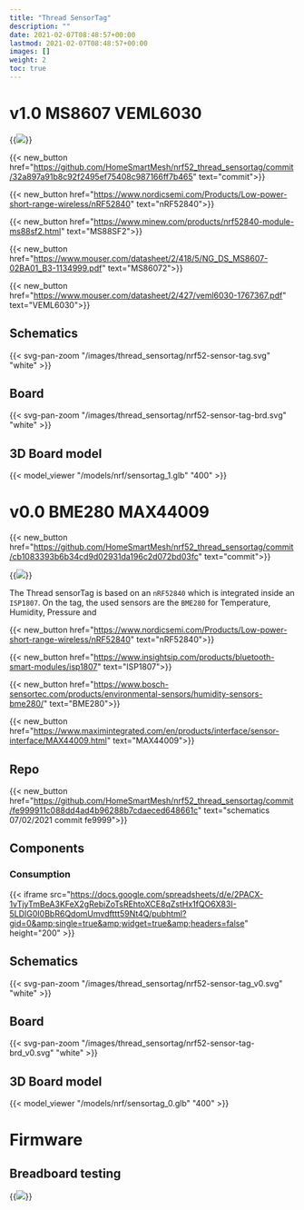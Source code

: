 ```yaml
---
title: "Thread SensorTag"
description: ""
date: 2021-02-07T08:48:57+00:00
lastmod: 2021-02-07T08:48:57+00:00
images: []
weight: 2
toc: true
---
```


# v1.0 MS8607 VEML6030

{{<image src="/images/thread_sensortag/concept.png" >}}

{{< new_button href="https://github.com/HomeSmartMesh/nrf52_thread_sensortag/commit/32a897a91b8c92f2495ef75408c987166ff7b465" text="commit">}}

{{< new_button href="https://www.nordicsemi.com/Products/Low-power-short-range-wireless/nRF52840" text="nRF52840">}}

{{< new_button href="https://www.minew.com/products/nrf52840-module-ms88sf2.html" text="MS88SF2">}}

{{< new_button href="https://www.mouser.com/datasheet/2/418/5/NG_DS_MS8607-02BA01_B3-1134999.pdf" text="MS86072">}}

{{< new_button href="https://www.mouser.com/datasheet/2/427/veml6030-1767367.pdf" text="VEML6030">}}

## Schematics

{{< svg-pan-zoom "/images/thread_sensortag/nrf52-sensor-tag.svg" "white" >}}

## Board

{{< svg-pan-zoom "/images/thread_sensortag/nrf52-sensor-tag-brd.svg" "white" >}}

## 3D Board model

{{< model_viewer "/models/nrf/sensortag_1.glb" "400" >}}


# v0.0 BME280 MAX44009

{{< new_button href="https://github.com/HomeSmartMesh/nrf52_thread_sensortag/commit/cb1083393b6b34cd9d02931da196c2d072bd03fc" text="commit">}}

{{<image src="/images/thread_sensortag/concept_0.png" >}}


The Thread sensorTag is based on an `nRF52840` which is integrated inside an `ISP1807`. On the tag, the used sensors are the `BME280` for Temperature, Humidity, Pressure and 

{{< new_button href="https://www.nordicsemi.com/Products/Low-power-short-range-wireless/nRF52840" text="nRF52840">}}

{{< new_button href="https://www.insightsip.com/products/bluetooth-smart-modules/isp1807" text="ISP1807">}}

{{< new_button href="https://www.bosch-sensortec.com/products/environmental-sensors/humidity-sensors-bme280/" text="BME280">}}

{{< new_button href="https://www.maximintegrated.com/en/products/interface/sensor-interface/MAX44009.html" text="MAX44009">}}



## Repo

{{< new_button href="https://github.com/HomeSmartMesh/nrf52_thread_sensortag/commit/fe999911c088dd4ad4b96288b7cdaeced648661c" text="schematics 07/02/2021 commit fe9999">}}

## Components

### Consumption

{{< iframe src="https://docs.google.com/spreadsheets/d/e/2PACX-1vTjyTmBeA3KFeX2gRebiZoTsREhtoXCE8qZstHx1fQO6X83I-5LDIG0I0BbR6QdomUmvdfttt59Nt4Q/pubhtml?gid=0&amp;single=true&amp;widget=true&amp;headers=false" height="200" >}}

## Schematics

{{< svg-pan-zoom "/images/thread_sensortag/nrf52-sensor-tag_v0.svg" "white" >}}

## Board

{{< svg-pan-zoom "/images/thread_sensortag/nrf52-sensor-tag-brd_v0.svg" "white" >}}

## 3D Board model

{{< model_viewer "/models/nrf/sensortag_0.glb" "400" >}}

# Firmware
## Breadboard testing

{{<image src="/images/thread_sensortag/breadboard_test.png" >}}
